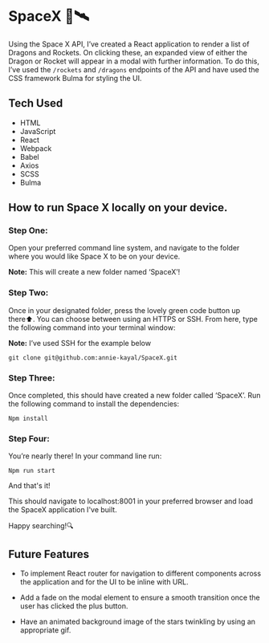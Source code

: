 # SpaceX 🚀🛰
Using the Space X API, I’ve created a React application to render a list of Dragons and Rockets. On clicking these, an expanded view of either the Dragon or Rocket will appear in a modal with further information. To do this, I’ve used the `/rockets` and `/dragons` endpoints of the API and have used the CSS framework Bulma for styling the UI.

## Tech Used

- HTML
- JavaScript
- React
- Webpack 
- Babel 
- Axios
- SCSS
- Bulma 

## How to run Space X locally on your device. 

  ### Step One: 

  Open your preferred command line system, and navigate to the folder where you would like Space X to be on your device. 
  
  **Note:** This will create a new folder named ‘SpaceX’!  

  ### Step Two: 

  Once in your designated folder, press the lovely green code button up there⬆️. You can choose between using an HTTPS or SSH. From here, type the following command into your terminal window: 

  **Note:** I’ve used SSH for the example below

    git clone git@github.com:annie-kayal/SpaceX.git

  ### Step Three: 

  Once completed, this should have created a new folder called ‘SpaceX’. Run the following command to install the dependencies: 

    Npm install 

  ### Step Four: 

  You’re nearly there! In your command line run: 

    Npm run start 

And that's it! 

This should navigate to localhost:8001 in your preferred browser and load the SpaceX application I've built. 

Happy searching!🔍

## Future Features

- To implement React router for navigation to different components across the application and for the UI to be inline with URL.  

- Add a fade on the modal element to ensure a smooth transition once the user has clicked the plus button. 

- Have an animated background image of the stars twinkling by using an appropriate gif.  



